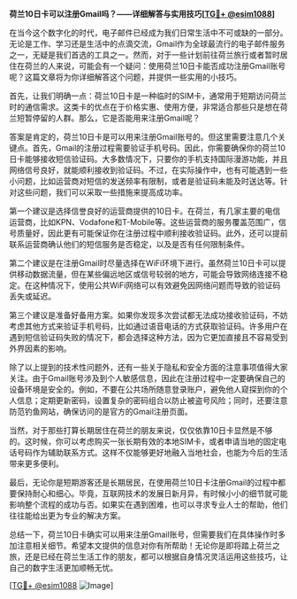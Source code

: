 **荷兰10日卡可以注册Gmail吗？——详细解答与实用技巧[[TG💪+ @esim1088](https://t.me/s/esim1088)]**

在当今这个数字化的时代，电子邮件已经成为我们日常生活中不可或缺的一部分。无论是工作、学习还是生活中的点滴交流，Gmail作为全球最流行的电子邮件服务之一，无疑是我们首选的工具之一。然而，对于一些计划前往荷兰旅行或者暂时居住在荷兰的人来说，可能会有一个疑问：使用荷兰10日卡能否成功注册Gmail账号呢？这篇文章将为你详细解答这个问题，并提供一些实用的小技巧。

首先，让我们明确一点：荷兰10日卡是一种临时的SIM卡，通常用于短期访问荷兰时的通信需求。这类卡的优点在于价格实惠、使用方便，非常适合那些只是想在荷兰短暂停留的人群。那么，它是否能用来注册Gmail呢？

答案是肯定的，荷兰10日卡是可以用来注册Gmail账号的。但这里需要注意几个关键点。首先，Gmail的注册过程需要验证手机号码。因此，你需要确保你的荷兰10日卡能够接收短信验证码。大多数情况下，只要你的手机支持国际漫游功能，并且网络信号良好，就能顺利接收到验证码。不过，在实际操作中，也有可能遇到一些小问题，比如运营商对短信的发送频率有限制，或者是验证码未能及时送达等。针对这些问题，我们可以采取一些措施来提高成功率。

第一个建议是选择信誉良好的运营商提供的10日卡。在荷兰，有几家主要的电信运营商，比如KPN、Vodafone和T-Mobile等。这些运营商的服务覆盖范围广，信号质量好，因此更有可能保证你在注册过程中顺利接收验证码。此外，还可以提前联系运营商确认他们的短信服务是否稳定，以及是否有任何限制条件。

第二个建议是在注册Gmail时尽量选择在WiFi环境下进行。虽然荷兰10日卡可以提供移动数据流量，但在某些偏远地区或信号较弱的地方，可能会导致网络连接不稳定。在这种情况下，使用公共WiFi网络可以有效避免因网络问题而导致的验证码丢失或延迟。

第三个建议是准备好备用方案。如果你发现多次尝试都无法成功接收验证码，不妨考虑其他方式来验证手机号码，比如通过语音电话的方式获取验证码。许多用户在遇到短信验证码失败的情况下，都会选择这种方法，因为它更加直接且不容易受到外界因素的影响。

除了以上提到的技术性问题外，还有一些关于隐私和安全方面的注意事项值得大家关注。由于Gmail账号涉及到个人敏感信息，因此在注册过程中一定要确保自己的设备环境是安全的。例如，不要在公共场所随意登录账户，避免他人窥探到你的个人信息；定期更新密码，设置复杂的密码组合以防止被盗号风险；同时，还要注意防范钓鱼网站，确保访问的是官方的Gmail注册页面。

当然，对于那些打算长期居住在荷兰的朋友来说，仅仅依靠10日卡显然是不够的。这时候，你可以考虑购买一张长期有效的本地SIM卡，或者申请当地的固定电话号码作为辅助联系方式。这样不仅能够更好地融入当地社会，也能为今后的生活带来更多便利。

最后，无论你是短期游客还是长期居民，在使用荷兰10日卡注册Gmail的过程中都要保持耐心和细心。毕竟，互联网技术的发展日新月异，有时候小小的细节就可能影响整个流程的成功与否。如果实在遇到困难，也可以寻求专业人士的帮助，他们往往能给出更为专业的解决方案。

总结一下，荷兰10日卡确实可以用来注册Gmail账号，但需要我们在具体操作时多加注意相关细节。希望本文提供的信息对你有所帮助！无论你是即将踏上荷兰之旅，还是已经在荷兰生活工作的朋友，都可以根据自身情况灵活运用这些技巧，让自己的数字生活更加顺畅无忧。

[[TG💪+ @esim1088](https://t.me/s/esim1088) ![Image](https://i.postimg.cc/4NQfJmqS/Snipaste-2025-05-13-00-14-12.png)]